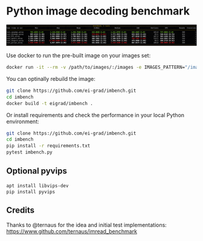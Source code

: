 Python image decoding benchmark
===============================

![Example](example.png)

Use docker to run the pre-built image on your images set:

```bash
docker run -it --rm -v /path/to/images/:/images -e IMAGES_PATTERN="/images/*" eigrad/imbench
```

You can optinally rebuild the image:

```bash
git clone https://github.com/ei-grad/imbench.git
cd imbench
docker build -t eigrad/imbench .
```

Or install requirements and check the performance in your local Python environment:

```bash
git clone https://github.com/ei-grad/imbench.git
cd imbench
pip install -r requirements.txt
pytest imbench.py
```

Optional pyvips
---------------

```
apt install libvips-dev
pip install pyvips
```

Credits
-------

Thanks to @ternaus for the idea and initial test implementations: https://www.github.com/ternaus/imread_benchmark

